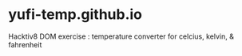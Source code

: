 # yufi-temp.github.io
Hacktiv8 DOM exercise : temperature converter for celcius, kelvin, & fahrenheit
